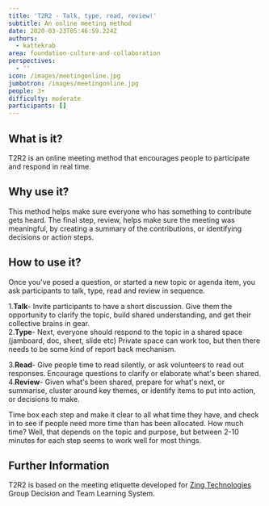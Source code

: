 ```yaml
---
title: 'T2R2 - Talk, type, read, review!'
subtitle: An online meeting method
date: 2020-03-23T05:46:59.224Z
authors:
  - kattekrab
area: foundation-culture-and-collaboration
perspectives:
  - ''
icon: /images/meetingonline.jpg
jumbotron: /images/meetingonline.jpg
people: 3+
difficulty: moderate
participants: []
---
```

## What is it?

T2R2 is an online meeting method that encourages people to participate and respond in real time. 



## Why use it?

This method helps make sure everyone who has something to contribute gets heard. The final step, review, helps make sure the meeting was meaningful, by creating a summary of the contributions, or identifying decisions or action steps.



## How to use it?

Once you've posed a question, or started a new topic or agenda item, you ask participants to talk, type, read and review in sequence. 

1.**Talk**- Invite participants to have a short discussion. Give them the opportunity to clarify the topic, build shared understanding, and get their collective brains in gear.\
2.**Type**- Next, everyone should respond to the topic in a shared space (jamboard, doc, sheet, slide etc) Private space can work too, but then there needs to be some kind of report back mechanism.

3.**Read**- Give people time to read silently, or ask volunteers to read out responses. Encourage questions to clarify or elaborate what's been shared.\
4.**Review**- Given what's been shared, prepare for what's next, or summarise, cluster around key themes, or identify items to put into action, or decisions to make.

Time box each step and make it clear to all what time they have, and check in to see if people need more time than has been allocated. How much time? Well, that depends on the topic and purpose, but between 2-10 minutes for each step seems to work well for most things.



## Further Information

T2R2 is based on the meeting etiquette developed for [Zing Technologies](https://en.wikipedia.org/wiki/Zing_Technologies) Group Decision and Team Learning System.